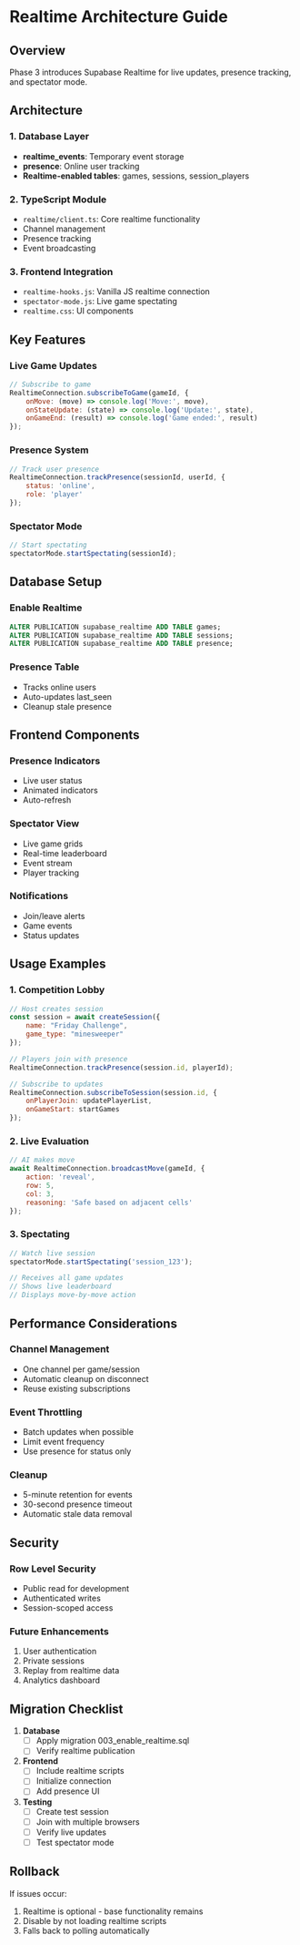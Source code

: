 # Realtime Architecture Guide

## Overview
Phase 3 introduces Supabase Realtime for live updates, presence tracking, and spectator mode.

## Architecture

### 1. Database Layer
- **realtime_events**: Temporary event storage
- **presence**: Online user tracking
- **Realtime-enabled tables**: games, sessions, session_players

### 2. TypeScript Module
- `realtime/client.ts`: Core realtime functionality
- Channel management
- Presence tracking
- Event broadcasting

### 3. Frontend Integration
- `realtime-hooks.js`: Vanilla JS realtime connection
- `spectator-mode.js`: Live game spectating
- `realtime.css`: UI components

## Key Features

### Live Game Updates
```javascript
// Subscribe to game
RealtimeConnection.subscribeToGame(gameId, {
    onMove: (move) => console.log('Move:', move),
    onStateUpdate: (state) => console.log('Update:', state),
    onGameEnd: (result) => console.log('Game ended:', result)
});
```

### Presence System
```javascript
// Track user presence
RealtimeConnection.trackPresence(sessionId, userId, {
    status: 'online',
    role: 'player'
});
```

### Spectator Mode
```javascript
// Start spectating
spectatorMode.startSpectating(sessionId);
```

## Database Setup

### Enable Realtime
```sql
ALTER PUBLICATION supabase_realtime ADD TABLE games;
ALTER PUBLICATION supabase_realtime ADD TABLE sessions;
ALTER PUBLICATION supabase_realtime ADD TABLE presence;
```

### Presence Table
- Tracks online users
- Auto-updates last_seen
- Cleanup stale presence

## Frontend Components

### Presence Indicators
- Live user status
- Animated indicators
- Auto-refresh

### Spectator View
- Live game grids
- Real-time leaderboard
- Event stream
- Player tracking

### Notifications
- Join/leave alerts
- Game events
- Status updates

## Usage Examples

### 1. Competition Lobby
```javascript
// Host creates session
const session = await createSession({
    name: "Friday Challenge",
    game_type: "minesweeper"
});

// Players join with presence
RealtimeConnection.trackPresence(session.id, playerId);

// Subscribe to updates
RealtimeConnection.subscribeToSession(session.id, {
    onPlayerJoin: updatePlayerList,
    onGameStart: startGames
});
```

### 2. Live Evaluation
```javascript
// AI makes move
await RealtimeConnection.broadcastMove(gameId, {
    action: 'reveal',
    row: 5,
    col: 3,
    reasoning: 'Safe based on adjacent cells'
});
```

### 3. Spectating
```javascript
// Watch live session
spectatorMode.startSpectating('session_123');

// Receives all game updates
// Shows live leaderboard
// Displays move-by-move action
```

## Performance Considerations

### Channel Management
- One channel per game/session
- Automatic cleanup on disconnect
- Reuse existing subscriptions

### Event Throttling
- Batch updates when possible
- Limit event frequency
- Use presence for status only

### Cleanup
- 5-minute retention for events
- 30-second presence timeout
- Automatic stale data removal

## Security

### Row Level Security
- Public read for development
- Authenticated writes
- Session-scoped access

### Future Enhancements
1. User authentication
2. Private sessions
3. Replay from realtime data
4. Analytics dashboard

## Migration Checklist

1. **Database**
   - [ ] Apply migration 003_enable_realtime.sql
   - [ ] Verify realtime publication

2. **Frontend**
   - [ ] Include realtime scripts
   - [ ] Initialize connection
   - [ ] Add presence UI

3. **Testing**
   - [ ] Create test session
   - [ ] Join with multiple browsers
   - [ ] Verify live updates
   - [ ] Test spectator mode

## Rollback
If issues occur:
1. Realtime is optional - base functionality remains
2. Disable by not loading realtime scripts
3. Falls back to polling automatically